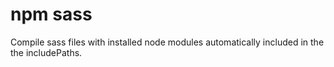 # npm sass

Compile sass files with installed node modules automatically included in the the includePaths.
